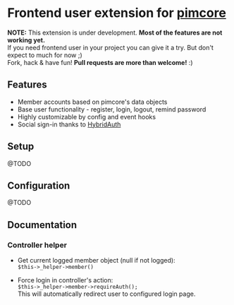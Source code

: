 # Frontend user extension for [pimcore](http://www.pimcore.org/)

**NOTE:** This extension is under development. **Most of the features are not working yet.** \
If you need frontend user in your project you can give it a try. But don't expect to much for now ;) \
Fork, hack & have fun! **Pull requests are more than welcome!** :)

## Features

* Member accounts based on pimcore's data objects
* Base user functionality - register, login, logout, remind password
* Highly customizable by config and event hooks
* Social sign-in thanks to [HybridAuth](https://github.com/hybridauth/hybridauth)

## Setup

@TODO

## Configuration

@TODO

## Documentation

### Controller helper

* Get current logged member object (null if not logged): \
```$this->_helper->member() ```

* Force login in controller's action: \
```$this->_helper->member->requireAuth();``` \
This will automatically redirect user to configured login page.
